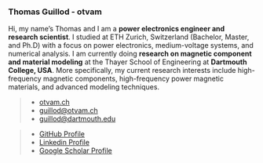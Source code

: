 ### Thomas Guillod - otvam

Hi, my name’s Thomas and I am a **power electronics engineer and research scientist**. I studied at ETH Zurich, Switzerland (Bachelor, Master, and Ph.D) with a focus on power electronics, medium-voltage systems, and numerical analysis. I am currently doing **research on magnetic component and material modeling** at the Thayer School of Engineering at **Dartmouth College, USA**. More specifically, my current research interests include high-frequency magnetic components, high-frequency power magnetic materials, and advanced modeling techniques.

> * [otvam.ch](https://otvam.ch)
> * [guillod@otvam.ch](mailto:guillod@otvam.ch)
> * [guillod@dartmouth.edu](mailto:guillod@dartmouth.edu)
  
> * [GitHub Profile](https://github.com/otvam)
> * [Linkedin Profile](https://linkedin.com/in/tguillod)
> * [Google Scholar Profile](https://scholar.google.com/citations?user=vIC_c9YAAAAJ&hl)
